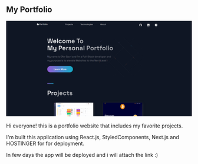 ## My Portfolio

![Portfolio Website](public/readme/readme-home.png)

Hi everyone! this is a portfolio website that includes my favorite projects.

I'm built this application using React.js, StyledComponents, Next.js and HOSTINGER for for deployment.

In few days the app will be deployed and i will attach the link :)
